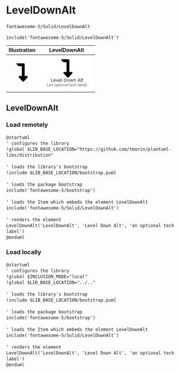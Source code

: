 # LevelDownAlt


```text
fontawesome-5/Solid/LevelDownAlt
```

```text
include('fontawesome-5/Solid/LevelDownAlt')
```



| Illustration | LevelDownAlt |
| :---: | :---: |
| ![illustration for Illustration](../../fontawesome-5/Solid/LevelDownAlt.png) | ![illustration for LevelDownAlt](../../fontawesome-5/Solid/LevelDownAlt.Local.png) |




## LevelDownAlt

### Load remotely
```plantuml
@startuml
' configures the library
!global $LIB_BASE_LOCATION="https://github.com/tmorin/plantuml-libs/distribution"

' loads the library's bootstrap
!include $LIB_BASE_LOCATION/bootstrap.puml

' loads the package bootstrap
include('fontawesome-5/bootstrap')

' loads the Item which embeds the element LevelDownAlt
include('fontawesome-5/Solid/LevelDownAlt')

' renders the element
LevelDownAlt('LevelDownAlt', 'Level Down Alt', 'an optional tech label')
@enduml
```

### Load locally
```plantuml
@startuml
' configures the library
!global $INCLUSION_MODE="local"
!global $LIB_BASE_LOCATION="../.."

' loads the library's bootstrap
!include $LIB_BASE_LOCATION/bootstrap.puml

' loads the package bootstrap
include('fontawesome-5/bootstrap')

' loads the Item which embeds the element LevelDownAlt
include('fontawesome-5/Solid/LevelDownAlt')

' renders the element
LevelDownAlt('LevelDownAlt', 'Level Down Alt', 'an optional tech label')
@enduml
```

